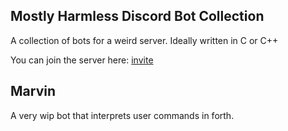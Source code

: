 Mostly Harmless Discord Bot Collection
----

A collection of bots for a weird server. Ideally written in C or C++

You can join the server here: [invite](https://discord.gg/zYdewSjau9)


## Marvin 

A very wip bot that interprets user commands in forth. 
